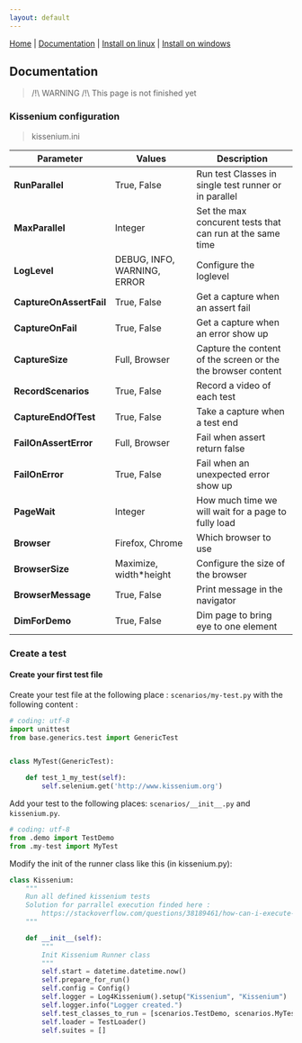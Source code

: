 ```yaml
---
layout: default
---
```


[Home](index.html) | [Documentation](documentation.html) | [Install on linux](install-on-linux.html) | [Install on windows](install-on-windows.html)

## Documentation

> /!\ WARNING /!\ 
>This page is not finished yet

### Kissenium configuration

> kissenium.ini

Parameter | Values | Description
----------|--------|-------------
**RunParallel** | True, False | Run test Classes in single test runner or in parallel
**MaxParallel** | Integer | Set the max concurent tests that can run at the same time
**LogLevel** | DEBUG, INFO, WARNING, ERROR | Configure the loglevel
**CaptureOnAssertFail** | True, False | Get a capture when an assert fail
**CaptureOnFail** | True, False | Get a capture when an error show up
**CaptureSize** | Full, Browser | Capture the content of the screen or the the browser content
**RecordScenarios** | True, False | Record a video of each test
**CaptureEndOfTest** | True, False | Take a capture when a test end
**FailOnAssertError** | Full, Browser | Fail when assert return false
**FailOnError** | True, False | Fail when an unexpected error show up
**PageWait** | Integer | How much time we will wait for a page to fully load
**Browser** | Firefox, Chrome | Which browser to use
**BrowserSize** | Maximize, width*height | Configure the size of the browser
**BrowserMessage** | True, False | Print message in the navigator
**DimForDemo** | True, False | Dim page to bring eye to one element

### Create a test

#### Create your first test file

Create your test file at the following place : `scenarios/my-test.py` with the following content :

```python
# coding: utf-8
import unittest
from base.generics.test import GenericTest


class MyTest(GenericTest):

    def test_1_my_test(self):
        self.selenium.get('http://www.kissenium.org')
```

Add your test to the following places: `scenarios/__init__.py` and `kissenium.py`.

```python
# coding: utf-8
from .demo import TestDemo
from .my-test import MyTest

```

Modify the init of the runner class like this (in kissenium.py):

```python
class Kissenium:
    """
    Run all defined kissenium tests
    Solution for parrallel execution finded here :
        https://stackoverflow.com/questions/38189461/how-can-i-execute-in-parallel-selenium-python-tests-with-unittest
    """

    def __init__(self):
        """
        Init Kissenium Runner class
        """
        self.start = datetime.datetime.now()
        self.prepare_for_run()
        self.config = Config()
        self.logger = Log4Kissenium().setup("Kissenium", "Kissenium")
        self.logger.info("Logger created.")
        self.test_classes_to_run = [scenarios.TestDemo, scenarios.MyTest] # Add your test here
        self.loader = TestLoader()
        self.suites = []
```